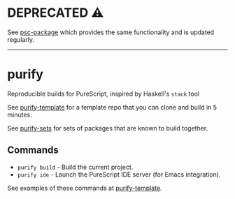 # DEPRECATED :warning: 

See [psc-package](https://github.com/purescript/psc-package) which provides the same functionality and is updated regularly.

-----

# purify

Reproducible builds for PureScript, inspired by Haskell's `stack` tool

See [purify-template](https://github.com/chrisdone/purify-template)
for a template repo that you can clone and build in 5 minutes.

See [purify-sets](https://github.com/chrisdone/purify-sets)
for sets of packages that are known to build together.

## Commands

* `purify build` - Build the current project.
* `purify ide` - Launch the PureScript IDE server (for Emacs integration).

See examples of these commands at [purify-template](https://github.com/chrisdone/purify-template).
